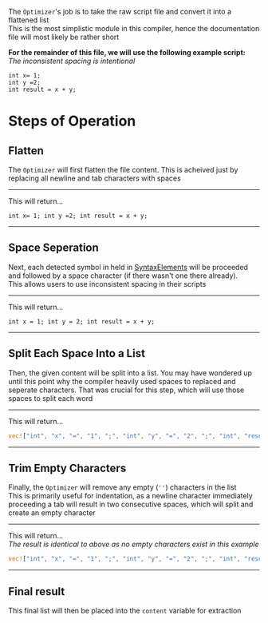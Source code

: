 The `Optimizer`'s job is to take the raw script file and convert it into a flattened list  
This is the most simplistic module in this compiler, hence the documentation file will most likely be rather short  
  
**For the remainder of this file, we will use the following example script:**  
*The inconsistent spacing is intentional*
```custom
int x= 1;
int y =2;
int result = x + y;
```
# Steps of Operation
## Flatten
The `Optimizer` will first flatten the file content. This is acheived just by replacing all newline and tab characters with spaces
___
This will return...
```custom
int x= 1; int y =2; int result = x + y;
```
___
## Space Seperation
Next, each detected symbol in held in [SyntaxElements](data.rs.md#SyntaxElements) will be proceeded and followed by a space character (if there wasn't one there already).  
This allows users to use inconsistent spacing in their scripts
___
This will return...
```custom
int x = 1; int y = 2; int result = x + y;
```
___
## Split Each Space Into a List
Then, the given content will be split into a list. You may have wondered up until this point why the compiler heavily used spaces to replaced and seperate characters. That was crucial for this step, which will use those spaces to split each word
___
This will return...
```rust
vec!["int", "x", "=", "1", ";", "int", "y", "=", "2", ";", "int", "result", "=", "x", "+", "y", ";",]
```
___
## Trim Empty Characters
Finally, the `Optimizer` will remove any empty (`''`) characters in the list  
This is primarily useful for indentation, as a newline character immediately proceeding a tab will result in two consecutive spaces, which will split and create an empty character
___
This will return...  
*The result is identical to above as no empty characters exist in this example*
```rust
vec!["int", "x", "=", "1", ";", "int", "y", "=", "2", ";", "int", "result", "=", "x", "+", "y", ";",]
```
___
## Final result
This final list will then be placed into the `content` variable for extraction
